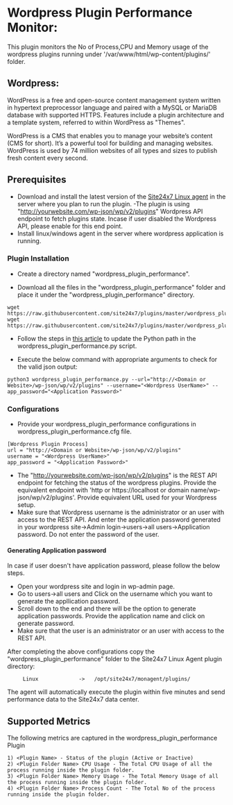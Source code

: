 # Wordpress Plugin Performance Monitor:

This plugin monitors the No of Process,CPU and Memory usage of the wordpress plugins running under '/var/www/html/wp-content/plugins/' folder.

## Wordpress:

WordPress is a free and open-source content management system written in hypertext preprocessor language and paired with a MySQL or MariaDB database with supported HTTPS. Features include a plugin architecture and a template system, referred to within WordPress as "Themes".

WordPress is a CMS that enables you to manage your website’s content (CMS for short). It’s a powerful tool for building and managing websites. WordPress is used by 74 million websites of all types and sizes to publish fresh content every second.

## Prerequisites

- Download and install the latest version of the [Site24x7 Linux agent](https://www.site24x7.com/app/client#/admin/inventory/add-monitor) in the server where you plan to run the plugin. 
-The plugin is using "http://yourwebsite.com/wp-json/wp/v2/plugins" Wordpress API endpoint to fetch plugins state. Incase if user disabled the Wordpress API, please enable for this end point.
- Install linux/windows agent in the server where wordpress application is running.

### Plugin Installation  

- Create a directory named "wordpress_plugin_performance".
      
- Download all the files in the "wordpress_plugin_performance" folder and place it under the "wordpress_plugin_performance" directory.
```
wget https://raw.githubusercontent.com/site24x7/plugins/master/wordpress_plugin_performance/wordpress_plugin_performance.cfg
wget https://raw.githubusercontent.com/site24x7/plugins/master/wordpress_plugin_performance/wordpress_plugin_performance.py
```
- Follow the steps in [this article](https://support.site24x7.com/portal/en/kb/articles/updating-python-path-in-a-plugin-script-for-linux-servers) to update the Python path in the wordpress_plugin_performance.py script.

- Execute the below command with appropriate arguments to check for the valid json output:
```
python3 wordpress_plugin_performance.py --url="http://<Domain or Website>/wp-json/wp/v2/plugins" --username="<Wordpress UserName>" --app_password="<Application Password>"
```
### Configurations

- Provide your wordpress_plugin_performance configurations in wordpress_plugin_performance.cfg file.
```
[Wordpress Plugin Process]
url = "http://<Domain or Website>/wp-json/wp/v2/plugins"
username = "<Wordpress UserName>"
app_password = "<Application Password>"
```
- The "http://yourwebsite.com/wp-json/wp/v2/plugins" is the REST API endpoint for fetching the status of the wordpress plugins. Provide the equivalent endpoint with 'http or https://localhost or domain name/wp-json/wp/v2/plugins'. Provide equivalent URL used for your Wordpress setup.
- Make sure that Wordpress username is the administrator or an user with access to the REST API. And enter the application password generated in your wordpress site->Admin login->users->all users->Application password. Do not enter the password of the user.
#### Generating Application password
  In case if user doesn't have application password, please follow the below steps.
  
  - Open your wordpress site and login in wp-admin page.
  - Go to users->all users and Click on the username which you want to generate the appllication password. 
  - Scroll down to the end and there will be the option to generate application passwords. Provide the application name and click on generate password. 
  - Make sure that the user is an administrator or an user with access to the REST API.
  
  After completing the above configurations copy the "wordpress_plugin_performance" folder to the Site24x7 Linux Agent plugin directory:
  
         Linux             ->   /opt/site24x7/monagent/plugins/

The agent will automatically execute the plugin within five minutes and send performance data to the Site24x7 data center.

## Supported Metrics
The following metrics are captured in the wordpress_plugin_performance Plugin
 
```
1) <Plugin Name> - Status of the plugin (Active or Inactive)
2) <Plugin Folder Name> CPU Usage - The Total CPU Usage of all the process running inside the plugin folder.
3) <Plugin Folder Name> Memory Usage - The Total Memory Usage of all the process running inside the plugin folder.
4) <Plugin Folder Name> Process Count - The Total No of the process running inside the plugin folder.
```
